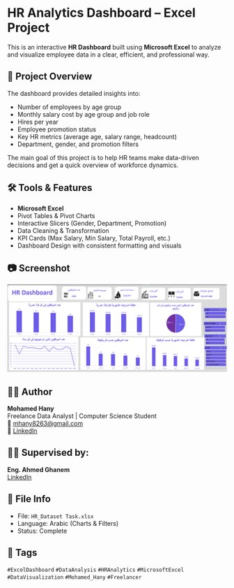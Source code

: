 # HR Analytics Dashboard – Excel Project

This is an interactive **HR Dashboard** built using **Microsoft Excel** to analyze and visualize employee data in a clear, efficient, and professional way.

## 📌 Project Overview

The dashboard provides detailed insights into:
- Number of employees by age group
- Monthly salary cost by age group and job role
- Hires per year
- Employee promotion status
- Key HR metrics (average age, salary range, headcount)
- Department, gender, and promotion filters

The main goal of this project is to help HR teams make data-driven decisions and get a quick overview of workforce dynamics.

## 🛠 Tools & Features

- **Microsoft Excel**
- Pivot Tables & Pivot Charts
- Interactive Slicers (Gender, Department, Promotion)
- Data Cleaning & Transformation
- KPI Cards (Max Salary, Min Salary, Total Payroll, etc.)
- Dashboard Design with consistent formatting and visuals

## 📷 Screenshot

![HR Dashboard Screenshot](https://github.com/Mohammed-Hany2001/HR-Dataset/blob/main/4.PNG) 

## 👨‍💻 Author

**Mohamed Hany**  
Freelance Data Analyst | Computer Science Student  
📧 mhany8263@gmail.com  
🔗 [LinkedIn](https://www.linkedin.com/in/mohammed-hany-8819b1362/)

## 🧑‍🏫 Supervised by:
**Eng. Ahmed Ghanem**  
[LinkedIn](https://www.linkedin.com/in/ahmedghanem8899/)

## 📁 File Info

- File: `HR_Dataset Task.xlsx`
- Language: Arabic (Charts & Filters)
- Status: Complete

## 🔖 Tags

`#ExcelDashboard` `#DataAnalysis` `#HRAnalytics` `#MicrosoftExcel` `#DataVisualization` `#Mohamed_Hany` `#Freelancer`

